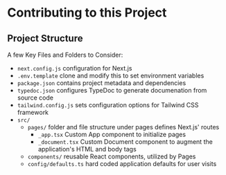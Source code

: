 # Contributing to this Project

## Project Structure

A few Key Files and Folders to Consider:
- `next.config.js` configuration for Next.js
- `.env.template` clone and modify this to set environment variables
- `package.json` contains project metadata and dependencies
- `typedoc.json` configures TypeDoc to generate documenation from source code
- `tailwind.config.js` sets configuration options for Tailwind CSS framework
- `src/`
	- `pages/` folder and file structure under pages defines Next.js' routes
		- `_app.tsx` Custom App component to initialize pages
		- `_document.tsx` Custom Document component to augment the application's HTML and body tags
	- `components/` reusable React components, utilized by Pages
	- `config/defaults.ts` hard coded application defaults for user visits
